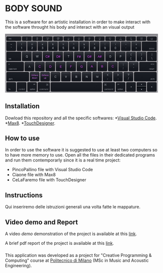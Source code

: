 # BODY SOUND
This is a software for an artistic installation in order to make interact with the software throught his body and interact with an visual output
<p align="center">
<img src="style/img/Keyboard.jpeg" alt="keyboard" width="1200"/>
</p>

## Installation
Dowload this repository and all the specific softwares:
*[Visual Studio Code](https://code.visualstudio.com/).
*[Max8](https://cycling74.com/downloads).
*[TouchDesigner](https://derivative.ca/UserGuide/Install_TouchDesigner).
  
## How to use
In order to use the software it is suggested to use at least two computers so to have more memory to use.
Open all the files in their dedicated programs and run them contemporarly since it is a real time project:
* PincoPallino file with Visual Studio Code
* Ciaone file with Max8
* CeLaFaremo file with TouchDesigner

## Instructions
Qui inseriremo delle istruzioni generali una volta fatte le mappature.

## Video demo and Report

A video *demo* demonstration of the project is available at this [link](https://www.youtube.com/).

A brief pdf report of the project is available at this [link](https://github.com/andrewbertax96/ACTAM-Synth/blob/main/presentation/ACTAM___Subtractive_Synthesizer.pdf).

###
This application was developed as a project for "Creative Programming & Computing" course at [Politecnico di Milano](https://www.polimi.it) (MSc in Music and Acoustic Engineering).
